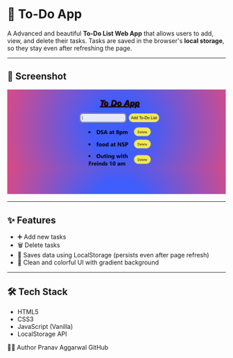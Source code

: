 # 📝 To-Do App

A Advanced and beautiful **To-Do List Web App** that allows users to add, view, and delete their tasks. Tasks are saved in the browser's **local storage**, so they stay even after refreshing the page.

---

## 📸 Screenshot

![To-Do App Screenshot](./image.png)

---

## ✨ Features

- ➕ Add new tasks
- 🗑️ Delete tasks
- 💾 Saves data using LocalStorage (persists even after page refresh)
- 🎨 Clean and colorful UI with gradient background

---

## 🛠️ Tech Stack

- HTML5
- CSS3
- JavaScript (Vanilla)
- LocalStorage API

👨‍💻 Author
Pranav Aggarwal
GitHub
